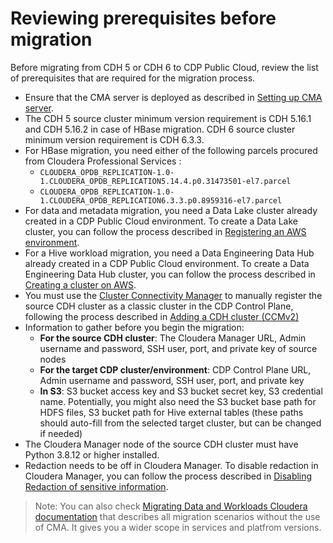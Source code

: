 # Reviewing prerequisites before migration

Before migrating from CDH 5 or CDH 6 to CDP Public Cloud, review the list of prerequisites that are required for the migration process.

- Ensure that the CMA server is deployed as described in [Setting up CMA server](docs/cma-server-setup.md).
- The CDH 5 source cluster minimum version requirement is CDH 5.16.1 and CDH 5.16.2 in case of HBase migration.
CDH 6 source cluster minimum version requirement is CDH 6.3.3.
- For HBase migration, you need either of the following parcels procured from Cloudera Professional Services : 
    - `CLOUDERA_OPDB_REPLICATION-1.0-1.CLOUDERA_OPDB_REPLICATION5.14.4.p0.31473501-el7.parcel`
    - `CLOUDERA_OPDB_REPLICATION-1.0-1.CLOUDERA_OPDB_REPLICATION6.3.3.p0.8959316-el7.parcel`
- For data and metadata migration, you need a Data Lake cluster already created in a CDP Public Cloud environment. To create a Data Lake cluster, you can follow the process described in [Registering an AWS environment](https://docs.cloudera.com/management-console/cloud/environments/topics/mc-environment-register-aws-ui.html).
- For a Hive workload migration, you need a Data Engineering Data Hub already created in a CDP Public Cloud environment. To create a Data Engineering Data Hub cluster, you can follow the process described in [Creating a cluster on AWS](https://docs.cloudera.com/data-hub/cloud/create-cluster-aws/topics/dh-cluster-options.html).
- You must use the [Cluster Connectivity Manager](https://docs.cloudera.com/management-console/cloud/connection-to-private-subnets/topics/mc-ccm-overview.html) to manually register the source CDH cluster as a classic cluster in the CDP Control Plane, following the process described in [Adding a CDH cluster (CCMv2)](https://docs.cloudera.com/management-console/cloud/classic-clusters/topics/mc-add-a-cdh-cluster.html)
- Information to gather before you begin the migration:
    - **For the source CDH cluster**: The Cloudera Manager URL, Admin username and password, SSH user, port, and private key of source nodes
    - **For the target CDP cluster/environment**: CDP Control Plane URL, Admin username and password, SSH user, port, and private key
    - **In S3**: S3 bucket access key and S3 bucket secret key, S3 credential name. Potentially, you might also need the S3 bucket base path for HDFS files, S3 bucket path for Hive external tables (these paths should auto-fill from the selected target cluster, but can be changed if needed)
- The Cloudera Manager node of the source CDH cluster must have Python 3.8.12 or higher installed.
- Redaction needs to be off in Cloudera Manager. To disable redaction in Cloudera Manager, you can follow the process described in [Disabling Redaction of sensitive information](https://docs.cloudera.com/cdp-private-cloud-base/7.1.9/configuring-clusters/topics/cm-api-disable-redaction.html).

> Note: You can also check [Migrating Data and Workloads Cloudera documentation](https://docs.cloudera.com/cdp-public-cloud/cloud/migrating.html) that describes all migration scenarios without the use of CMA. It gives you a wider scope in services and platfrom versions.
